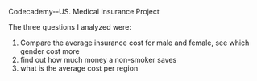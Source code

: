 Codecademy--US. Medical Insurance Project

The three questions I analyzed were:
1. Compare the average insurance cost for male and female, see which gender cost more
2. find out how much money a non-smoker saves
3. what is the average cost per region
